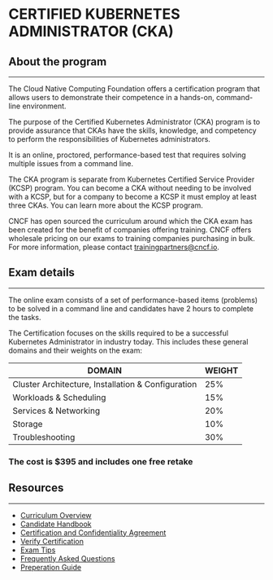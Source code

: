 # CERTIFIED KUBERNETES ADMINISTRATOR (CKA)

## About the program
---
The Cloud Native Computing Foundation offers a certification program that allows users to demonstrate their competence in a hands-on, command-line environment.

The purpose of the Certified Kubernetes Administrator (CKA) program is to provide assurance that CKAs have the skills, knowledge, and competency to perform the responsibilities of Kubernetes administrators.

It is an online, proctored, performance-based test that requires solving multiple issues from a command line.

The CKA program is separate from Kubernetes Certified Service Provider (KCSP) program. You can become a CKA without needing to be involved with a KCSP, but for a company to become a KCSP it must employ at least three CKAs. You can learn more about the KCSP program.

CNCF has open sourced the curriculum around which the CKA exam has been created for the benefit of companies offering training. CNCF offers wholesale pricing on our exams to training companies purchasing in bulk. For more information, please contact trainingpartners@cncf.io.




## Exam details
---
The online exam consists of a set of performance-based items (problems) to be solved in a command line and candidates have 2 hours to complete the tasks.

The Certification focuses on the skills required to be a successful Kubernetes Administrator in industry today. This includes these general domains and their weights on the exam:

| DOMAIN | WEIGHT |
|--------|--------|
|Cluster Architecture, Installation & Configuration	| 25%|
|Workloads & Scheduling	| 15%|
|Services & Networking	| 20%|
|Storage	| 10%|
|Troubleshooting	| 30%|



### The cost is $395 and includes one free retake



## Resources
---
- [Curriculum Overview](https://github.com/cncf/curriculum)
- [Candidate Handbook](https://training.linuxfoundation.org/go/cka-ckad-candidate-handbook)
- [Certification and Confidentiality Agreement](http://training.linuxfoundation.org/go/CNCF-certification-and-confidentiality-agreement)
- [Verify Certification](https://training.linuxfoundation.org/certification/verify-certifications)
- [Exam Tips](http://training.linuxfoundation.org/go//Important-Tips-CKA-CKAD)
- [Frequently Asked Questions](http://training.linuxfoundation.org/go/cka-ckad-faq)
- [Preperation Guide](https://github.com/leandrocostam/cka-preparation-guide)
